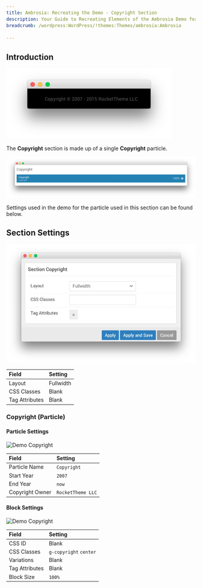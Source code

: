 ```yaml
---
title: Ambrosia: Recreating the Demo - Copyright Section
description: Your Guide to Recreating Elements of the Ambrosia Demo for WordPress
breadcrumb: /wordpress:WordPress/!themes:Themes/ambrosia:Ambrosia

---
```


## Introduction

![](assets/demo_copyright.png)

The **Copyright** section is made up of a single **Copyright** particle.

![](assets/home_copyright.jpeg)

Settings used in the demo for the particle used in this section can be found below.

## Section Settings

![](assets/demo_copyright_settings.jpeg)

| Field          | Setting   |
| :-----         | :-----    |
| Layout         | Fullwidth |
| CSS Classes    | Blank     |
| Tag Attributes | Blank     |

### Copyright (Particle)

#### Particle Settings

![Demo Copyright](demo_copyright_1.jpeg)

| Field           | Setting           |
| :-----          | :-----            |
| Particle Name   | `Copyright`       |
| Start Year      | `2007`            |
| End Year        | `now`             |
| Copyright Owner | `RocketTheme LLC` |

#### Block Settings

![Demo Copyright](demo_copyright_2.jpeg)

| Field          | Setting                 |
| :-----         | :-----                  |
| CSS ID         | Blank                   |
| CSS Classes    | `g-copyright` `center` |
| Variations     | Blank                   |
| Tag Attributes | Blank                   |
| Block Size     | `100%`                  |
